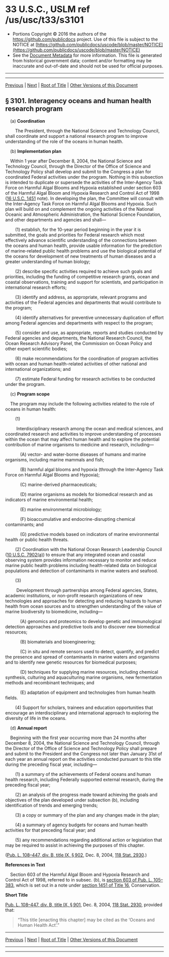 ---
---

# 33 U.S.C., USLM ref /us/usc/t33/s3101

* Portions Copyright © 2016 the authors of the https://github.com/publicdocs project.
  Use of this file is subject to the NOTICE at [https://github.com/publicdocs/uscode/blob/master/NOTICE](https://github.com/publicdocs/uscode/blob/master/NOTICE)
* See the [Document Metadata](././../../../..//README.md) for more information.
  This file is generated from historical government data; content and/or formatting may be inaccurate and out-of-date and should not be used for official purposes.

----------
----------

[Previous](./../../../..//us/usc/t33/ch44/m__us_usc_t33_ch44.md) | [Next](./../../../..//us/usc/t33/ch44/m__us_usc_t33_s3102.md) | [Root of Title](./../../../../) | [Other Versions of this Document](https://publicdocs.github.io/go/links?ns=uslm&ref=%2Fus%2Fusc%2Ft33%2Fs3101)

## § 3101. Interagency oceans and human health research program

    (a) __Coordination__ 

        The President, through the National Science and Technology Council, shall coordinate and support a national research program to improve understanding of the role of the oceans in human health.

    (b) __Implementation plan__ 

    Within 1 year after December 8, 2004, the National Science and Technology Council, through the Director of the Office of Science and Technology Policy shall develop and submit to the Congress a plan for coordinated Federal activities under the program. Nothing in this subsection is intended to duplicate or supersede the activities of the Inter-Agency Task Force on Harmful Algal Blooms and Hypoxia established under section 603 of the Harmful Algal Bloom and Hypoxia Research and Control Act of 1998 ([16 U.S.C. 1451][/us/usc/t16/s1451] note). In developing the plan, the Committee will consult with the Inter-Agency Task Force on Harmful Algal Blooms and Hypoxia. Such plan will build on and complement the ongoing activities of the National Oceanic and Atmospheric Administration, the National Science Foundation, and other departments and agencies and shall—

        (1) establish, for the 10-year period beginning in the year it is submitted, the goals and priorities for Federal research which most effectively advance scientific understanding of the connections between the oceans and human health, provide usable information for the prediction of marine-related public health problems and use the biological potential of the oceans for development of new treatments of human diseases and a greater understanding of human biology;

        (2) describe specific activities required to achieve such goals and priorities, including the funding of competitive research grants, ocean and coastal observations, training and support for scientists, and participation in international research efforts;

        (3) identify and address, as appropriate, relevant programs and activities of the Federal agencies and departments that would contribute to the program;

        (4) identify alternatives for preventive unnecessary duplication of effort among Federal agencies and departments with respect to the program;

        (5) consider and use, as appropriate, reports and studies conducted by Federal agencies and departments, the National Research Council, the Ocean Research Advisory Panel, the Commission on Ocean Policy and other expert scientific bodies;

        (6) make recommendations for the coordination of program activities with ocean and human health-related activities of other national and international organizations; and

        (7) estimate Federal funding for research activities to be conducted under the program.

    (c) __Program scope__ 

    The program may include the following activities related to the role of oceans in human health:

        (1)

         Interdisciplinary research among the ocean and medical sciences, and coordinated research and activities to improve understanding of processes within the ocean that may affect human health and to explore the potential contribution of marine organisms to medicine and research, including—

            (A) vector- and water-borne diseases of humans and marine organisms, including marine mammals and fish;

            (B) harmful algal blooms and hypoxia (through the Inter-Agency Task Force on Harmful Algal Blooms and Hypoxia);

            (C) marine-derived pharmaceuticals;

            (D) marine organisms as models for biomedical research and as indicators of marine environmental health;

            (E) marine environmental microbiology;

            (F) bioaccumulative and endocrine-disrupting chemical contaminants; and

            (G) predictive models based on indicators of marine environmental health or public health threats.

        (2) Coordination with the National Ocean Research Leadership Council ([10 U.S.C. 7902(a)][/us/usc/t10/s7902/a]) to ensure that any integrated ocean and coastal observing system provides information necessary to monitor and reduce marine public health problems including health-related data on biological populations and detection of contaminants in marine waters and seafood.

        (3)

         Development through partnerships among Federal agencies, States, academic institutions, or non-profit research organizations of new technologies and approaches for detecting and reducing hazards to human health from ocean sources and to strengthen understanding of the value of marine biodiversity to biomedicine, including—

            (A) genomics and proteomics to develop genetic and immunological detection approaches and predictive tools and to discover new biomedical resources;

            (B) biomaterials and bioengineering;

            (C) in situ and remote sensors used to detect, quantify, and predict the presence and spread of contaminants in marine waters and organisms and to identify new genetic resources for biomedical purposes;

            (D) techniques for supplying marine resources, including chemical synthesis, culturing and aquaculturing marine organisms, new fermentation methods and recombinant techniques; and

            (E) adaptation of equipment and technologies from human health fields.

        (4) Support for scholars, trainees and education opportunities that encourage an interdisciplinary and international approach to exploring the diversity of life in the oceans.

    (d) __Annual report__ 

    Beginning with the first year occurring more than 24 months after December 8, 2004, the National Science and Technology Council, through the Director of the Office of Science and Technology Policy shall prepare and submit to the President and the Congress not later than January 31st of each year an annual report on the activities conducted pursuant to this title during the preceding fiscal year, including—

        (1) a summary of the achievements of Federal oceans and human health research, including Federally supported external research, during the preceding fiscal year;

        (2) an analysis of the progress made toward achieving the goals and objectives of the plan developed under subsection (b), including identification of trends and emerging trends;

        (3) a copy or summary of the plan and any changes made in the plan;

        (4) a summary of agency budgets for oceans and human health activities for that preceding fiscal year; and

        (5) any recommendations regarding additional action or legislation that may be required to assist in achieving the purposes of this chapter.

([Pub. L. 108–447, div. B, title IX, § 902][/us/pl/108/447/s902], Dec. 8, 2004, [118 Stat. 2930][/us/stat/118/2930].)

 __References in Text__ 

    Section 603 of the Harmful Algal Bloom and Hypoxia Research and Control Act of 1998, referred to in subsec. (b), is [section 603 of Pub. L. 105–383][/us/pl/105/383/s603], which is set out in a note under [section 1451 of Title 16][/us/usc/t16/s1451], Conservation.

 __Short Title__ 

[Pub. L. 108–447, div. B, title IX, § 901][/us/pl/108/447/s901], Dec. 8, 2004, [118 Stat. 2930][/us/stat/118/2930], provided that: 

> “This title \[enacting this chapter\] may be cited as the ‘Oceans and Human Health Act’.”

----------

[Previous](./../../../..//us/usc/t33/ch44/m__us_usc_t33_ch44.md) | [Next](./../../../..//us/usc/t33/ch44/m__us_usc_t33_s3102.md) | [Root of Title](./../../../../) | [Other Versions of this Document](https://publicdocs.github.io/go/links?ns=uslm&ref=%2Fus%2Fusc%2Ft33%2Fs3101)

----------
----------

[/us/usc/t16/s1451]: https://publicdocs.github.io/go/links?ns=uslm&ref=%2Fus%2Fusc%2Ft16%2Fs1451
[/us/usc/t10/s7902/a]: https://publicdocs.github.io/go/links?ns=uslm&ref=%2Fus%2Fusc%2Ft10%2Fs7902%2Fa
[/us/pl/108/447/s902]: https://publicdocs.github.io/go/links?ns=uslm&ref=%2Fus%2Fpl%2F108%2F447%2Fs902
[/us/stat/118/2930]: https://publicdocs.github.io/go/links?ns=uslm&ref=%2Fus%2Fstat%2F118%2F2930
[/us/pl/105/383/s603]: https://publicdocs.github.io/go/links?ns=uslm&ref=%2Fus%2Fpl%2F105%2F383%2Fs603
[/us/usc/t16/s1451]: https://publicdocs.github.io/go/links?ns=uslm&ref=%2Fus%2Fusc%2Ft16%2Fs1451
[/us/pl/108/447/s901]: https://publicdocs.github.io/go/links?ns=uslm&ref=%2Fus%2Fpl%2F108%2F447%2Fs901
[/us/stat/118/2930]: https://publicdocs.github.io/go/links?ns=uslm&ref=%2Fus%2Fstat%2F118%2F2930


